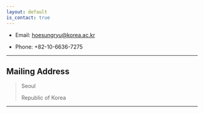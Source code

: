 ```yaml
---
layout: default
is_contact: true
---
```


* Email: hoesungryu@korea.ac.kr

* Phone: +82-10-6636-7275

---

## Mailing Address

> Seoul
>
> Republic of Korea 

---
